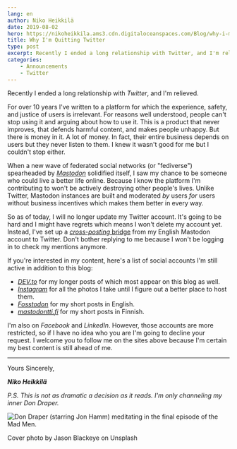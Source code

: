 ```yaml
---
lang: en
author: Niko Heikkilä
date: 2019-08-02
hero: https://nikoheikkila.ams3.cdn.digitaloceanspaces.com/Blog/why-i-m-quitting-twitter.jpg
title: Why I'm Quitting Twitter
type: post
excerpt: Recently I ended a long relationship with Twitter, and I'm relieved.
categories:
    - Announcements
    - Twitter
---
```


Recently I ended a long relationship with _Twitter_, and I'm relieved.

For over 10 years I've written to a platform for which the experience, safety, and justice of users is irrelevant. For reasons well understood, people can't stop using it and arguing about how to use it. This is a product that never improves, that defends harmful content, and makes people unhappy. But there is money in it. A lot of money. In fact, their entire business depends on users but they never listen to them. I knew it wasn't good for me but I couldn't stop either.

When a new wave of federated social networks (or "fediverse") spearheaded by _[Mastodon](https://joinmastodon.org)_ solidified itself, I saw my chance to be someone who could live a better life online. Because I know the platform I'm contributing to won't be actively destroying other people's lives. Unlike Twitter, Mastodon instances are built and moderated _by_ users _for_ users without business incentives which makes them better in every way.

So as of today, I will no longer update my Twitter account. It's going to be hard and I might have regrets which means I won't delete my account yet. Instead, I've set up a [_cross-posting_ bridge](https://crossposter.masto.donte.com.br/) from my English Mastodon account to Twitter. Don't bother replying to me because I won't be logging in to check my mentions anymore.

If you're interested in my content, here's a list of social accounts I'm still active in addition to this blog:

-   [_DEV.to_](https://dev.to/nikoheikkila) for my longer posts of which most appear on this blog as well.
-   [_Instagram_](https://www.instagram.com/nikoheikkila/) for all the photos I take until I figure out a better place to host them.
-   [_Fosstodon_](https://fosstodon.org/@nikoheikkila) for my short posts in English.
-   [_mastodontti.fi_](https://mastodontti.fi/@nikoheikkila) for my short posts in Finnish.

I'm also on _Facebook_ and _LinkedIn_. However, those accounts are more restricted, so if I have no idea who you are I'm going to decline your request. I welcome you to follow me on the sites above because I'm certain my best content is still ahead of me.

---

Yours Sincerely,

**_Niko Heikkilä_**

_P.S. This is not as dramatic a decision as it reads. I'm only channeling my inner Don Draper._

![**Don Draper** (starring Jon Hamm) meditating in the final episode of the _Mad Men_.](https://media.giphy.com/media/3oEdv9duTLhWoNhcGs/giphy.gif)

Cover photo by Jason Blackeye on Unsplash
